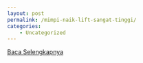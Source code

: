 ```yaml
---
layout: post
permalink: /mimpi-naik-lift-sangat-tinggi/
categories:
    - Uncategorized
---
```


[Baca Selengkapnya](/08)
